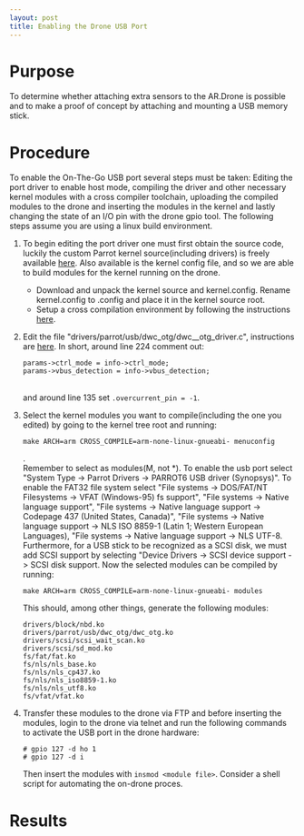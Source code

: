 ```yaml
---
layout: post
title: Enabling the Drone USB Port
---
```



Purpose
=======
To determine whether attaching extra sensors to the AR.Drone is
possible and to make a proof of concept by attaching and mounting a
USB memory stick.

Procedure
=========
To enable the On-The-Go USB port several steps must be taken: Editing the port
driver to enable host mode, compiling the driver and other necessary
kernel modules with a cross compiler toolchain, uploading the compiled
modules to the drone and inserting the modules in the kernel and
lastly changing the state of an I/O pin with the drone gpio tool. The following
steps assume you are using a linux build environment.
								
1.	To begin editing the port driver one must first obtain the
      	source code, luckily the custom Parrot kernel source(including
       	drivers) is freely available
       	[here](https://projects.ardrone.org/documents/show/19 "Kernel
       	Source"). Also available is the kernel config file, and so we
       	are able to build modules for the kernel running on the drone.
       	<ul><li> Download and unpack the kernel source and
       	kernel.config. Rename kernel.config to .config and place it in
       	the kernel source root.</li> <li>Setup a cross compilation
       	environment by following the instructions
       	[here](http://www.nas-central.org/wiki/Setting_up_the_codesourcery_toolchain_for_X86_to_ARM9_cross_compiling
       	"cross compilation setup").</li></ul></li>

2.	Edit the file "drivers/parrot/usb/dwc_otg/dwc\_\_otg\_driver.c",
	instructions are [here](http://embedded-software.blogspot.com/2010/12/ar-drone-usb.html).
	In short, around line 224 comment out: 

		params->ctrl_mode = info->ctrl_mode;
		params->vbus_detection = info->vbus_detection;

	<br />and around line 135 set `.overcurrent_pin = -1`.</li>

3.	Select the kernel modules you want to compile(including the one you edited) by going to the kernel tree root and running:

		make ARCH=arm CROSS_COMPILE=arm-none-linux-gnueabi- menuconfig
	   
	.   
	Remember to select as modules(M, not *). To enable the usb port select "System Type -> Parrot Drivers -> PARROT6 USB driver (Synopsys)". 
	To enable the FAT32 file system select "File systems -> DOS/FAT/NT Filesystems -> VFAT (Windows-95) fs support", "File systems -> Native language support", "File systems -> 		Native language support -> Codepage 437 (United States, Canada)", "File systems -> Native language support -> NLS ISO 8859-1  (Latin 1; Western European Languages), "File 		systems -> Native language support -> NLS UTF-8. 
	Furthermore, for a USB stick to be recognized as a SCSI disk, we must add SCSI support by selecting "Device Drivers -> SCSI device support -> SCSI disk support.
	Now the selected modules can be compiled by running:
   
		make ARCH=arm CROSS_COMPILE=arm-none-linux-gnueabi- modules
    
    
     
   
	This should, among other things, generate the following modules:

		drivers/block/nbd.ko
		drivers/parrot/usb/dwc_otg/dwc_otg.ko
		drivers/scsi/scsi_wait_scan.ko
		drivers/scsi/sd_mod.ko
		fs/fat/fat.ko
		fs/nls/nls_base.ko
		fs/nls/nls_cp437.ko
		fs/nls/nls_iso8859-1.ko
		fs/nls/nls_utf8.ko
		fs/vfat/vfat.ko
   

4.	Transfer these modules to the drone via FTP and before inserting the modules, login to the drone via telnet and run the following commands to activate the USB port in the 		drone hardware:

		# gpio 127 -d ho 1
		# gpio 127 -d i
   

	Then insert the modules with `insmod <module file>`. Consider a shell script for automating the on-drone proces.

Results
=======
